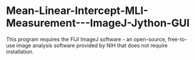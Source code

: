 # Mean-Linear-Intercept-MLI-Measurement---ImageJ-Jython-GUI
This program requires the FIJI ImageJ software - an open-source, free-to-use image analysis software provided by NIH that does not require installation.
